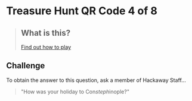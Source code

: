 

# Treasure Hunt QR Code 4 of 8

> ## What is this?
>
> [Find out how to play](https://hackaway.hexe.uk/)

## Challenge

To obtain the answer to this question, ask a member of Hackaway Staff...

> "How was your holiday to Con*steph*inople?"
